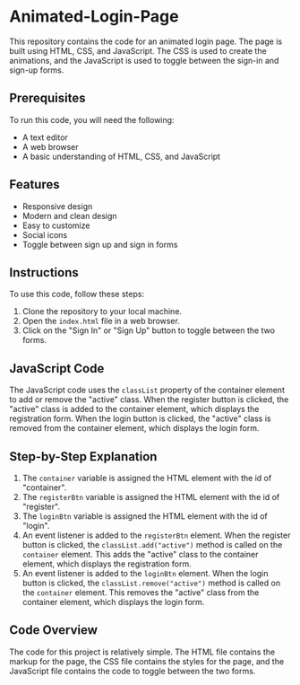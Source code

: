 # Animated-Login-Page
 This repository contains the code for an animated login page. The page is built using HTML, CSS, and JavaScript. The CSS is used to create the animations, and the JavaScript is used to toggle between the sign-in and sign-up forms.

 ## Prerequisites

 To run this code, you will need the following:

* A text editor
* A web browser
* A basic understanding of HTML, CSS, and JavaScript

## Features

* Responsive design
* Modern and clean design
* Easy to customize
* Social icons
* Toggle between sign up and sign in forms

## Instructions

To use this code, follow these steps:

1. Clone the repository to your local machine.
2. Open the `index.html` file in a web browser.
3. Click on the "Sign In" or "Sign Up" button to toggle between the two forms.

## JavaScript Code

The JavaScript code uses the `classList` property of the container element to add or remove the "active" class. When the register button is clicked, the "active" class is added to the container element, which displays the registration form. When the login button is clicked, the "active" class is removed from the container element, which displays the login form.

## Step-by-Step Explanation

1. The `container` variable is assigned the HTML element with the id of "container".
2. The `registerBtn` variable is assigned the HTML element with the id of "register".
3. The `loginBtn` variable is assigned the HTML element with the id of "login".
4. An event listener is added to the `registerBtn` element. When the register button is clicked, the `classList.add("active")` method is called on the `container` element. This adds the "active" class to the container element, which displays the registration form.
5. An event listener is added to the `loginBtn` element. When the login button is clicked, the `classList.remove("active")` method is called on the `container` element. This removes the "active" class from the container element, which displays the login form.

## Code Overview

The code for this project is relatively simple. The HTML file contains the markup for the page, the CSS file contains the styles for the page, and the JavaScript file contains the code to toggle between the two forms.